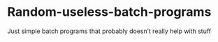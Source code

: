 # Random-useless-batch-programs
Just simple batch programs that probably doesn’t really help with stuff

